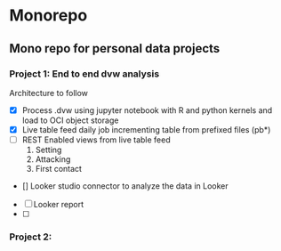 # Monorepo

## Mono repo for personal data projects

### Project 1: End to end dvw analysis

Architecture to follow

- [x] Process .dvw using jupyter notebook with R and python kernels and load to OCI object storage
- [x] Live table feed daily job incrementing table from prefixed files (pb*)
- [ ] REST Enabled views from live table feed
    1. Setting 
    2. Attacking
    3. First contact
- [] Looker studio connector to analyze the data in Looker
- [ ] Looker report
- [ ]  

### Project 2: 